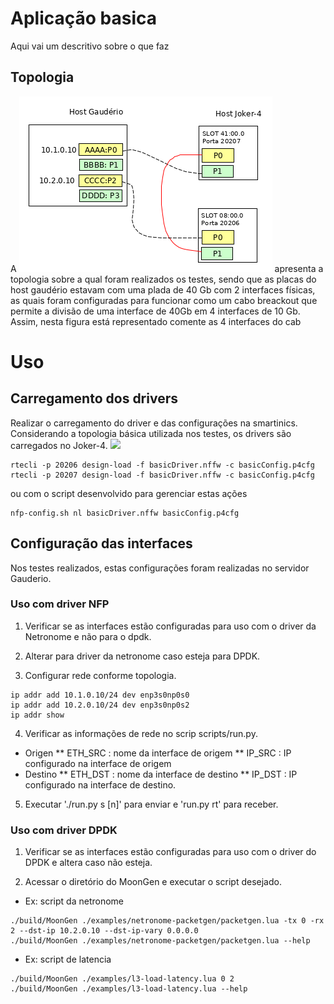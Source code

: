# Aplicação basica 
Aqui vai um descritivo sobre o que faz

## Topologia

A ![figura](./topologia.png) apresenta a topologia sobre a qual foram realizados
os testes, sendo que as placas do host gaudério estavam com uma plada de 40 Gb com 2
interfaces físicas, as quais foram configuradas para funcionar como um cabo breackout
que permite a divisão de uma interface de 40Gb em 4 interfaces de 10 Gb. Assim, nesta
figura está representado comente as 4 interfaces do cab

# Uso

## Carregamento dos drivers
Realizar o carregamento do driver e das configurações na smartinics.
Considerando a topologia básica utilizada nos testes, os drivers são
carregados no Joker-4. ![](/topologia.png)
```
rtecli -p 20206 design-load -f basicDriver.nffw -c basicConfig.p4cfg
rtecli -p 20207 design-load -f basicDriver.nffw -c basicConfig.p4cfg 
```
ou com o script desenvolvido para gerenciar estas ações
```
nfp-config.sh nl basicDriver.nffw basicConfig.p4cfg
```

## Configuração das interfaces
Nos testes realizados, estas configurações foram realizadas no servidor
Gauderio.

### Uso com driver NFP 
1. Verificar se as interfaces estão configuradas para uso com o driver da
Netronome e não para o dpdk.

2. Alterar para driver da netronome caso esteja para DPDK.

3. Configurar rede conforme topologia.
```
ip addr add 10.1.0.10/24 dev enp3s0np0s0
ip addr add 10.2.0.10/24 dev enp3s0np0s2
ip addr show
```

4. Verificar as informações de rede no scrip scripts/run.py.
* Origen
** ETH_SRC : nome da interface de origem 
** IP_SRC : IP configurado na interface de origem
* Destino
** ETH_DST : nome da interface de destino
** IP_DST : IP configurado na interface de destino.

5. Executar './run.py s [n]' para enviar e 'run.py rt' para receber.

### Uso com driver DPDK
1. Verificar se as interfaces estão configuradas para uso com o driver do DPDK e
altera caso não esteja.

2. Acessar o diretório do MoonGen e executar o script desejado.
* Ex: script da netronome
```
./build/MoonGen ./examples/netronome-packetgen/packetgen.lua -tx 0 -rx 2 --dst-ip 10.2.0.10 --dst-ip-vary 0.0.0.0 
./build/MoonGen ./examples/netronome-packetgen/packetgen.lua --help
```
* Ex: script de latencia 
```
./build/MoonGen ./examples/l3-load-latency.lua 0 2
./build/MoonGen ./examples/l3-load-latency.lua --help

```

```

